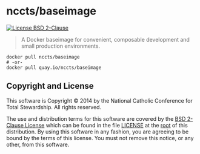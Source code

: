 nccts/baseimage
===============

[![License BSD 2-Clause](https://img.shields.io/badge/license-BSD-brightgreen.svg?style=flat)](http://opensource.org/licenses/BSD-2-Clause)

> A Docker baseimage for convenient, composable development and small production environments.

```shell
docker pull nccts/baseimage
# -or-
docker pull quay.io/nccts/baseimage
```

## Copyright and License

This software is Copyright &copy; 2014 by the National Catholic Conference for Total Stewardship. All rights reserved.

The use and distribution terms for this software are covered by the [BSD 2-Clause License](http://opensource.org/licenses/BSD-2-Clause) which can be found in the file [LICENSE](https://raw.githubusercontent.com/NCCTS/baseimage-docker/master/LICENSE) at the [root](https://github.com/NCCTS/baseimage-docker/tree/master) of this distribution. By using this software in any fashion, you are agreeing to be bound by the terms of this license. You must not remove this notice, or any other, from this software.
